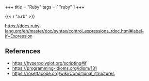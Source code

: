 +++
title = "Ruby"
tags = [ "ruby" ]
+++

{{< r "a.rb" >}}

<https://docs.ruby-lang.org/en/master/doc/syntax/control_expressions_rdoc.html#label-if+Expression>

## References

- <https://hyperpolyglot.org/scripting#if>
- <https://programming-idioms.org/idiom/131>
- <https://rosettacode.org/wiki/Conditional_structures>
